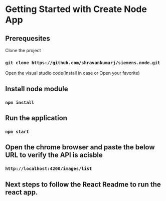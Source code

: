 # Getting Started with Create Node App


## Prerequesites



Clone the project

### `git clone https://github.com/shravankumarj/siemens.node.git`

Open the visual studio code(Install in case or Open your favorite)

## Install node module

### `npm install`


## Run the application

### `npm start`

## Open the chrome browser and paste the below URL to verify the API is acisble

### `http://localhost:4200/images/list`

## Next steps to follow the React Readme to run the react app.


